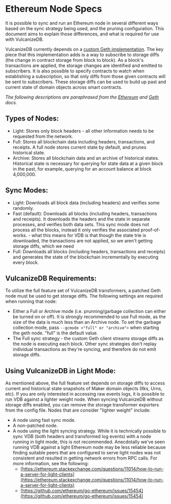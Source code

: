 # Ethereum Node Specs
It is possible to sync and run an Ethereum node in several different ways based on the sync strategy being used, and 
the pruning configuration. This document aims to explain those differences, and what is required for use with 
VulcanizeDB.

VulcanizeDB currently depends on a [custom Geth implementation](https://github.com/makerdao/go-ethereum/tree/allow-state-diff-subscription).
The key piece that this implementation adds is a way to subscribe to storage diffs (the change in contract storage from
block to block). As a block's transactions are applied, the storage changes are identified and emitted to subscribers. It
is also possible to specify contracts to watch when establishing a subscription, so that only diffs from those given
contracts will be sent to subscribers. These storage diffs can be used to build up past and current state of domain
objects across smart contracts.

_The following descriptions are paraphrased from the [Ethereum](https://ethereum.org/en/developers/docs/nodes-and-clients)
and [Geth](https://geth.ethereum.org/docs/faq) docs._
## Types of Nodes:
- Light: Stores only block headers - all other information needs to be requested from the network.
- Full: Stores all blockchain data including headers, transactions, and receipts. A full node stores current state by
default, and prunes historical state.
- Archive: Stores all blockchain data and an archive of historical states. Historical state is necessary for querying for
state data at a given block in the past, for example, querying for an account balance at block 4,000,000.

## Sync Modes:
- Light: Downloads all block data (including headers) and verifies some randomly.
- Fast (default): Downloads all blocks (including headers, transactions and receipts). It downloads the headers and
the state in separate processes, and verifies both data sets. This sync mode does not process all the blocks, instead
 it only verifies the associated proof-of-works.
        - what this means for VDB is that though the state trie is downloaded, the transactions are not applied, so we aren't getting storage diffs, which we need
- Full: Downloads all blocks (including headers, transactions and receipts) and generates the state of the blockchain
 incrementally by executing every block.

## VulcanizeDB Requirements:
To utilize the full feature set of VulcanizeDB transformers, a patched Geth node must be used to get storage diffs. The following
settings are required when running that node:
- Either a Full or Archive mode (i.e. prunning/garbage collection can either be turned on or off). It is strongly
recommended to use Full mode, as the size of the data is much less than an Archive node. To set the garbage collection
mode, pass `--gcmode <"full" or "archive">` when starting the geth node. "full" is the default value.
- The Full sync strategy - the custom Geth client streams storage diffs as the node is executing each block. Other sync
 strategies don't replay individual transactions as they're syncing, and therefore do not emit storage diffs.

 ## Using VulcanizeDB in Light Mode:
 As mentioned above, the full feature set depends on storage diffs to access current and historical state snapshots
 of Maker domain objects (Ilks, Urns, etc). If you are only interested in accessing raw events logs, it is possible to run VDB
 against a lighter weight node. When syncing VulcanizeDB without storage diffs enabled, you can remove the storage transformer
 exporters from the config file. Nodes that are consider "lighter weight" include:
 - A node using fast sync mode.
 - A non-patched node.
 - A node using the light syncing strategy. While it is technically possible to sync VDB (both headers and transformed
  log events) with a node running in light mode, this is not recommended. Anecdotally we've seen running VDB against a light
  Ethereum node may be less reliable because finding suitable peers that are configured to serve light nodes was not
  consistent and resulted in getting network errors from RPC calls. For more information, see the following:
    - [https://ethereum.stackexchange.com/questions/11014/how-to-run-a-server-for-light-clients](https://ethereum.stackexchange.com/questions/11014/how-to-run-a-server-for-light-clients)
    - [https://github.com/ethereum/go-ethereum/issues/15454](https://github.com/ethereum/go-ethereum/issues/15454)



